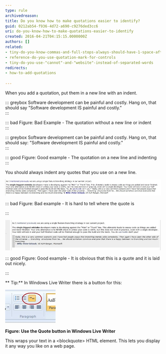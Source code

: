 ```yaml
---
type: rule
archivedreason: 
title: Do you know how to make quotations easier to identify?
guid: 0212ab54-f936-4d72-a690-c9276ded3cc6
uri: do-you-know-how-to-make-quotations-easier-to-identify
created: 2016-04-21T04:15:15.0000000Z
authors: []
related:
- tiny-do-you-know-commas-and-full-stops-always-should-have-1-space-after-them
- reference-do-you-use-quotation-mark-for-controls
- tiny-do-you-use-"cannot"-and-"website"-instead-of-separated-words
redirects:
- how-to-add-quotations

---
```


When you add a quotation, put them in a new line with an indent.

<!--endintro-->


::: greybox
Software development can be painful and costly. Hang on, that should say "Software development IS painful and costly."  
:::


::: bad
Figure: Bad Example - The quotation without a new line or indent  
:::




::: greybox
Software development can be painful and costly. Hang on, that should say:
  "Software development IS painful and costly."  
:::


::: good
Figure: Good example - The quotation on a new line and indenting  
:::

You should always indent any quotes that you use on a new line.

![Bad Example - adding quotations](bad-example-adding-quotations.jpg)


::: bad
Figure: Bad example - It is hard to tell where the quote is

:::

![Good example of added quotation](good-example-adding-quotations.jpg)


::: good
Figure: Good example - It is obvious that this is a quote and it is laid out nicely.

:::

**
Tip:** In Windows Live Writer there is a button for this:

![How to add a quote in Windows Live Writer](how-to-add-quote.jpg)



 **Figure: Use the Quote button in Windows Live Writer** 


This wraps your text in a &lt;blockquote&gt; HTML element. This lets you display it any way you like on a web page.
